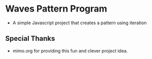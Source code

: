 # Waves Pattern Program

* A simple Javascript project that creates a pattern using iteration

## Special Thanks

* mimo.org for providing this fun and clever project idea.
